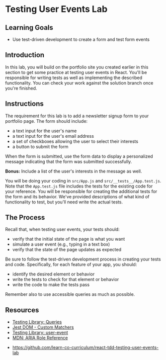 # Testing User Events Lab

## Learning Goals

- Use test-driven development to create a form and test form events

## Introduction

In this lab, you will build on the portfolio site you created earlier in this
section to get some practice at testing user events in React. You'll be
responsible for writing tests as well as implementing the described
functionality. You can check your work against the solution branch once you're
finished.

## Instructions

The requirement for this lab is to add a newsletter signup form to your
portfolio page. The form should include:

- a text input for the user's name
- a text input for the user's email address
- a set of checkboxes allowing the user to select their interests
- a button to submit the form

When the form is submitted, use the form data to display a personalized message
indicating that the form was submitted successfully.

**Bonus:** Include a list of the user's interests in the message as well.

You will be doing your coding in `src/App.js` and `src/__tests__/App.test.js`.
Note that the `App.test.js` file includes the tests for the existing code for
your reference. You will be responsible for creating the additional tests for
the form and its behavior. We've provided descriptions of what kind of
functionality to test, but you'll need write the actual tests.

## The Process

Recall that, when testing user events, your tests should:

- verify that the initial state of the page is what you want
- simulate a user event (e.g., typing in a text box)
- verify that the state of the page updates as expected

Be sure to follow the test-driven development process in creating your tests and
code. Specifically, for each feature of your app, you should:

- identify the desired element or behavior
- write the tests to check for that element or behavior
- write the code to make the tests pass

Remember also to use accessible queries as much as possible.

## Resources

- [Testing Library: Queries][queries]
- [Jest DOM - Custom Matchers][jest-dom]
- [Testing Library: user-event][user-event]
- [MDN: ARIA Role Reference][mdn-aria-roles]

[queries]: https://testing-library.com/docs/queries/about
[jest-dom]: https://github.com/testing-library/jest-dom
[user-event]: https://testing-library.com/docs/ecosystem-user-event/
[mdn-aria-roles]:
  https://developer.mozilla.org/en-US/docs/Web/Accessibility/ARIA/ARIA_Techniques

- https://github.com/learn-co-curriculum/react-tdd-testing-user-events-lab
